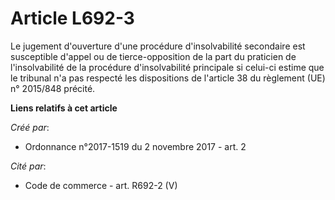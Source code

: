 # Article L692-3

Le jugement d'ouverture d'une procédure d'insolvabilité secondaire est susceptible d'appel ou de tierce-opposition de la part
du praticien de l'insolvabilité de la procédure d'insolvabilité principale si celui-ci estime que le tribunal n'a pas
respecté les dispositions de l'article 38 du règlement (UE) n° 2015/848 précité.

**Liens relatifs à cet article**

_Créé par_:

  - Ordonnance n°2017-1519 du 2 novembre 2017 - art. 2

_Cité par_:

  - Code de commerce - art. R692-2 (V)
